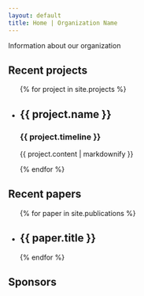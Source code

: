 ```yaml
---
layout: default
title: Home | Organization Name
---
```


<div>
Information about our organization
</div>

<div>
<h2>Recent projects</h2>
<ul>
  {% for project in site.projects %}
    <li>
      <h2>{{ project.name }}</h2>
      <h3>{{ project.timeline }}</h3>
      <p>{{ project.content | markdownify }}</p>
    </li>
  {% endfor %}
</ul>
</div>

<div>
<h2>Recent papers</h2>
<ul>
  {% for paper in site.publications %}
    <li>
      <h2>{{ paper.title }}</h2>
    </li>
  {% endfor %}
</ul>
</div>

<div>
<h2>Sponsors</h2>
</div>